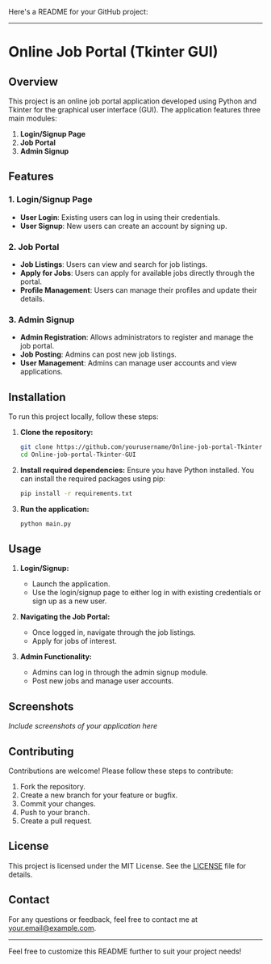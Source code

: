 Here's a README for your GitHub project:

---

# Online Job Portal (Tkinter GUI)

## Overview

This project is an online job portal application developed using Python and Tkinter for the graphical user interface (GUI). The application features three main modules:

1. **Login/Signup Page**
2. **Job Portal**
3. **Admin Signup**

## Features

### 1. Login/Signup Page
- **User Login**: Existing users can log in using their credentials.
- **User Signup**: New users can create an account by signing up.

### 2. Job Portal
- **Job Listings**: Users can view and search for job listings.
- **Apply for Jobs**: Users can apply for available jobs directly through the portal.
- **Profile Management**: Users can manage their profiles and update their details.

### 3. Admin Signup
- **Admin Registration**: Allows administrators to register and manage the job portal.
- **Job Posting**: Admins can post new job listings.
- **User Management**: Admins can manage user accounts and view applications.

## Installation

To run this project locally, follow these steps:

1. **Clone the repository:**
   ```bash
   git clone https://github.com/yourusername/Online-job-portal-Tkinter-GUI.git
   cd Online-job-portal-Tkinter-GUI
   ```

2. **Install required dependencies:**
   Ensure you have Python installed. You can install the required packages using pip:
   ```bash
   pip install -r requirements.txt
   ```

3. **Run the application:**
   ```bash
   python main.py
   ```

## Usage

1. **Login/Signup:**
   - Launch the application.
   - Use the login/signup page to either log in with existing credentials or sign up as a new user.

2. **Navigating the Job Portal:**
   - Once logged in, navigate through the job listings.
   - Apply for jobs of interest.

3. **Admin Functionality:**
   - Admins can log in through the admin signup module.
   - Post new jobs and manage user accounts.

## Screenshots

*Include screenshots of your application here*

## Contributing

Contributions are welcome! Please follow these steps to contribute:

1. Fork the repository.
2. Create a new branch for your feature or bugfix.
3. Commit your changes.
4. Push to your branch.
5. Create a pull request.

## License

This project is licensed under the MIT License. See the [LICENSE](LICENSE) file for details.

## Contact

For any questions or feedback, feel free to contact me at your.email@example.com.

---

Feel free to customize this README further to suit your project needs!
